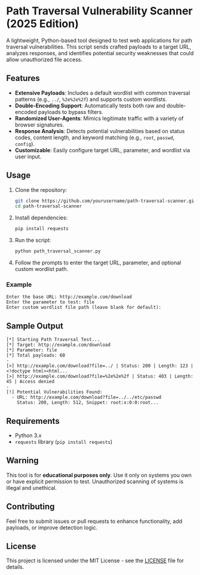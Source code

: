 # Path Traversal Vulnerability Scanner (2025 Edition)

A lightweight, Python-based tool designed to test web applications for path traversal vulnerabilities. This script sends crafted payloads to a target URL, analyzes responses, and identifies potential security weaknesses that could allow unauthorized file access.

## Features
- **Extensive Payloads**: Includes a default wordlist with common traversal patterns (e.g., `../`, `%2e%2e%2f`) and supports custom wordlists.
- **Double-Encoding Support**: Automatically tests both raw and double-encoded payloads to bypass filters.
- **Randomized User-Agents**: Mimics legitimate traffic with a variety of browser signatures.
- **Response Analysis**: Detects potential vulnerabilities based on status codes, content length, and keyword matching (e.g., `root`, `passwd`, `config`).
- **Customizable**: Easily configure target URL, parameter, and wordlist via user input.

## Usage
1. Clone the repository:
   ```bash
   git clone https://github.com/yourusername/path-traversal-scanner.git
   cd path-traversal-scanner
   ```
2. Install dependencies:
   ```bash
   pip install requests
   ```
3. Run the script:
   ```bash
   python path_traversal_scanner.py
   ```
4. Follow the prompts to enter the target URL, parameter, and optional custom wordlist path.

### Example
```plaintext
Enter the base URL: http://example.com/download
Enter the parameter to test: file
Enter custom wordlist file path (leave blank for default): 
```

## Sample Output
```
[*] Starting Path Traversal Test...
[*] Target: http://example.com/download
[*] Parameter: file
[*] Total payloads: 60
-
[>] http://example.com/download?file=../ | Status: 200 | Length: 123 | <!doctype html><html...
[>] http://example.com/download?file=%2e%2e%2f | Status: 403 | Length: 45 | Access denied
-
[!] Potential Vulnerabilities Found:
  - URL: http://example.com/download?file=../../etc/passwd
    Status: 200, Length: 512, Snippet: root:x:0:0:root...
```

## Requirements
- Python 3.x
- `requests` library (`pip install requests`)

## Warning
This tool is for **educational purposes only**. Use it only on systems you own or have explicit permission to test. Unauthorized scanning of systems is illegal and unethical.

## Contributing
Feel free to submit issues or pull requests to enhance functionality, add payloads, or improve detection logic.

## License
This project is licensed under the MIT License - see the [LICENSE](LICENSE) file for details.
